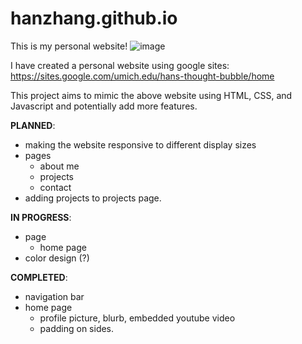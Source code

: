 # hanzhang.github.io
This is my personal website! 
![image](https://github.com/user-attachments/assets/4c1c9229-5f50-4993-bd7b-f6f0ec8de5ce)

I have created a personal website using google sites:
https://sites.google.com/umich.edu/hans-thought-bubble/home

This project aims to mimic the above website using HTML, CSS, and Javascript and potentially add more features.

**PLANNED**:
- making the website responsive to different display sizes
- pages
    - about me
    - projects
    - contact
- adding projects to projects page.

**IN PROGRESS**:
- page
    - home page
- color design (?)

**COMPLETED**:
- navigation bar
- home page
    - profile picture, blurb, embedded youtube video
    - padding on sides.
